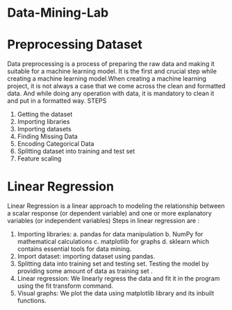 # Data-Mining-Lab

# Preprocessing Dataset 
Data preprocessing is a process of preparing the raw data and making it suitable for a machine learning model. It is the first and crucial step while creating a machine learning model.When creating a machine learning project, it is not always a case that we come across the clean and formatted data. And while doing any operation with data, it is mandatory to clean it and put in a formatted way. 
STEPS
1. Getting the dataset
2. Importing libraries
3. Importing datasets
4. Finding Missing Data
5. Encoding Categorical Data
6. Splitting dataset into training and test set
7. Feature scaling

# Linear Regression 
Linear Regression is a linear approach to modeling the relationship between a scalar response (or dependent variable) and one or more explanatory variables (or independent variables)
Steps in linear regression are :
1.	Importing libraries: 
a.	pandas for data manipulation
b.	NumPy for mathematical calculations
c.	matplotlib for graphs
d.	sklearn which contains essential tools for data mining.     
2.	Import dataset: importing dataset using pandas. 
3.	Splitting data into training set and testing set. Testing the model by providing some amount of data as training set .
4.	Linear regression: We linearly regress the data and fit it in the program using the fit transform command.
5.	Visual graphs: We plot the data using matplotlib library and its inbuilt functions.

